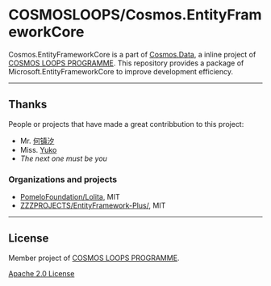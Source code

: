 # COSMOSLOOPS/Cosmos.EntityFrameworkCore

Cosmos.EntityFrameworkCore is a part of [Cosmos.Data](https://github.com/cosmos-loops/Data), a inline project of [COSMOS LOOPS PROGRAMME](https://github.com/cosmos-loops). This repository provides a package of Microsoft.EntityFrameworkCore to improve development efficiency.

---

## Thanks

People or projects that have made a great contribbution to this project:

- Mr. [何镇汐](https://github.com/UtilCore)
- Miss. [Yuko](https://github.com/yukozh)
- _The next one must be you_

### Organizations and projects

- [PomeloFoundation/Lolita](https://github.com/PomeloFoundation/Lolita), MIT
- [ZZZPROJECTS/EntityFramework-Plus/](https://github.com/zzzprojects/EntityFramework-Plus), MIT

---

## License

Member project of [COSMOS LOOPS PROGRAMME](https://github.com/cosmos-loops).

[Apache 2.0 License](/LICENSE)

